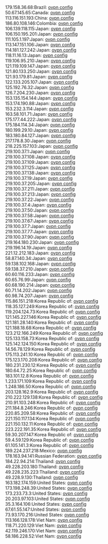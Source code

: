179.158.36.68:Brazil: [ovpn config](vpn/179_158_36_68.ovpn)  
50.67.145.65:Canada: [ovpn config](vpn/50_67_145_65.ovpn)  
113.116.151.193:China: [ovpn config](vpn/113_116_151_193.ovpn)  
186.80.108.146:Colombia: [ovpn config](vpn/186_80_108_146.ovpn)  
106.139.118.115:Japan: [ovpn config](vpn/106_139_118_115.ovpn)  
106.150.195.201:Japan: [ovpn config](vpn/106_150_195_201.ovpn)  
111.105.1.197:Japan: [ovpn config](vpn/111_105_1_197.ovpn)  
113.147.151.106:Japan: [ovpn config](vpn/113_147_151_106.ovpn)  
114.181.127.242:Japan: [ovpn config](vpn/114_181_127_242.ovpn)  
118.11.16.13:Japan: [ovpn config](vpn/118_11_16_13.ovpn)  
119.106.95.210:Japan: [ovpn config](vpn/119_106_95_210.ovpn)  
121.119.109.147:Japan: [ovpn config](vpn/121_119_109_147.ovpn)  
121.80.133.250:Japan: [ovpn config](vpn/121_80_133_250.ovpn)  
121.93.179.81:Japan: [ovpn config](vpn/121_93_179_81.ovpn)  
122.133.205.107:Japan: [ovpn config](vpn/122_133_205_107.ovpn)  
125.192.76.32:Japan: [ovpn config](vpn/125_192_76_32.ovpn)  
126.7.204.230:Japan: [ovpn config](vpn/126_7_204_230.ovpn)  
153.135.154.144:Japan: [ovpn config](vpn/153_135_154_144.ovpn)  
153.174.190.88:Japan: [ovpn config](vpn/153_174_190_88.ovpn)  
153.232.3.114:Japan: [ovpn config](vpn/153_232_3_114.ovpn)  
163.58.101.71:Japan: [ovpn config](vpn/163_58_101_71.ovpn)  
175.177.44.222:Japan: [ovpn config](vpn/175_177_44_222.ovpn)  
175.184.114.34:Japan: [ovpn config](vpn/175_184_114_34.ovpn)  
180.199.29.10:Japan: [ovpn config](vpn/180_199_29_10.ovpn)  
183.180.84.127:Japan: [ovpn config](vpn/183_180_84_127.ovpn)  
217.178.8.30:Japan: [ovpn config](vpn/217_178_8_30.ovpn)  
218.225.157.103:Japan: [ovpn config](vpn/218_225_157_103.ovpn)  
219.100.37.1:Japan: [ovpn config](vpn/219_100_37_1.ovpn)  
219.100.37.108:Japan: [ovpn config](vpn/219_100_37_108.ovpn)  
219.100.37.109:Japan: [ovpn config](vpn/219_100_37_109.ovpn)  
219.100.37.125:Japan: [ovpn config](vpn/219_100_37_125.ovpn)  
219.100.37.138:Japan: [ovpn config](vpn/219_100_37_138.ovpn)  
219.100.37.19:Japan: [ovpn config](vpn/219_100_37_19.ovpn)  
219.100.37.205:Japan: [ovpn config](vpn/219_100_37_205.ovpn)  
219.100.37.211:Japan: [ovpn config](vpn/219_100_37_211.ovpn)  
219.100.37.213:Japan: [ovpn config](vpn/219_100_37_213.ovpn)  
219.100.37.22:Japan: [ovpn config](vpn/219_100_37_22.ovpn)  
219.100.37.4:Japan: [ovpn config](vpn/219_100_37_4.ovpn)  
219.100.37.50:Japan: [ovpn config](vpn/219_100_37_50.ovpn)  
219.100.37.58:Japan: [ovpn config](vpn/219_100_37_58.ovpn)  
219.100.37.67:Japan: [ovpn config](vpn/219_100_37_67.ovpn)  
219.100.37.7:Japan: [ovpn config](vpn/219_100_37_7.ovpn)  
219.100.37.77:Japan: [ovpn config](vpn/219_100_37_77.ovpn)  
219.100.37.90:Japan: [ovpn config](vpn/219_100_37_90.ovpn)  
219.164.180.230:Japan: [ovpn config](vpn/219_164_180_230.ovpn)  
219.196.14.19:Japan: [ovpn config](vpn/219_196_14_19.ovpn)  
221.12.212.183:Japan: [ovpn config](vpn/221_12_212_183.ovpn)  
58.87.140.34:Japan: [ovpn config](vpn/58_87_140_34.ovpn)  
59.138.102.168:Japan: [ovpn config](vpn/59_138_102_168.ovpn)  
59.138.37.210:Japan: [ovpn config](vpn/59_138_37_210.ovpn)  
60.60.116.233:Japan: [ovpn config](vpn/60_60_116_233.ovpn)  
60.65.76.99:Japan: [ovpn config](vpn/60_65_76_99.ovpn)  
60.68.190.214:Japan: [ovpn config](vpn/60_68_190_214.ovpn)  
60.71.14.202:Japan: [ovpn config](vpn/60_71_14_202.ovpn)  
60.98.74.207:Japan: [ovpn config](vpn/60_98_74_207.ovpn)  
115.86.151.218:Korea Republic of: [ovpn config](vpn/115_86_151_218.ovpn)  
118.35.127.249:Korea Republic of: [ovpn config](vpn/118_35_127_249.ovpn)  
119.204.124.73:Korea Republic of: [ovpn config](vpn/119_204_124_73.ovpn)  
121.145.227.146:Korea Republic of: [ovpn config](vpn/121_145_227_146.ovpn)  
121.181.28.140:Korea Republic of: [ovpn config](vpn/121_181_28_140.ovpn)  
121.188.18.68:Korea Republic of: [ovpn config](vpn/121_188_18_68.ovpn)  
123.212.166.249:Korea Republic of: [ovpn config](vpn/123_212_166_249.ovpn)  
125.133.158.73:Korea Republic of: [ovpn config](vpn/125_133_158_73.ovpn)  
125.142.124.150:Korea Republic of: [ovpn config](vpn/125_142_124_150.ovpn)  
14.56.78.129:Korea Republic of: [ovpn config](vpn/14_56_78_129.ovpn)  
175.113.241.10:Korea Republic of: [ovpn config](vpn/175_113_241_10.ovpn)  
175.123.170.208:Korea Republic of: [ovpn config](vpn/175_123_170_208.ovpn)  
180.231.230.12:Korea Republic of: [ovpn config](vpn/180_231_230_12.ovpn)  
180.64.72.25:Korea Republic of: [ovpn config](vpn/180_64_72_25.ovpn)  
183.101.12.8:Korea Republic of: [ovpn config](vpn/183_101_12_8.ovpn)  
1.233.171.109:Korea Republic of: [ovpn config](vpn/1_233_171_109.ovpn)  
1.248.186.50:Korea Republic of: [ovpn config](vpn/1_248_186_50.ovpn)  
203.128.162.9:Korea Republic of: [ovpn config](vpn/203_128_162_9.ovpn)  
210.222.129.138:Korea Republic of: [ovpn config](vpn/210_222_129_138.ovpn)  
210.91.103.248:Korea Republic of: [ovpn config](vpn/210_91_103_248.ovpn)  
211.184.8.246:Korea Republic of: [ovpn config](vpn/211_184_8_246.ovpn)  
220.85.209.58:Korea Republic of: [ovpn config](vpn/220_85_209_58.ovpn)  
221.150.117.134:Korea Republic of: [ovpn config](vpn/221_150_117_134.ovpn)  
221.150.132.11:Korea Republic of: [ovpn config](vpn/221_150_132_11.ovpn)  
223.222.191.35:Korea Republic of: [ovpn config](vpn/223_222_191_35.ovpn)  
59.30.207.147:Korea Republic of: [ovpn config](vpn/59_30_207_147.ovpn)  
59.4.59.129:Korea Republic of: [ovpn config](vpn/59_4_59_129.ovpn)  
61.105.141.3:Korea Republic of: [ovpn config](vpn/61_105_141_3.ovpn)  
189.224.237.218:Mexico: [ovpn config](vpn/189_224_237_218.ovpn)  
178.163.94.141:Russian Federation: [ovpn config](vpn/178_163_94_141.ovpn)  
184.22.94.214:Thailand: [ovpn config](vpn/184_22_94_214.ovpn)  
49.228.203.180:Thailand: [ovpn config](vpn/49_228_203_180.ovpn)  
49.228.235.223:Thailand: [ovpn config](vpn/49_228_235_223.ovpn)  
49.228.9.130:Thailand: [ovpn config](vpn/49_228_9_130.ovpn)  
163.182.174.159:United States: [ovpn config](vpn/163_182_174_159.ovpn)  
173.198.248.39:United States: [ovpn config](vpn/173_198_248_39.ovpn)  
173.233.73.3:United States: [ovpn config](vpn/173_233_73_3.ovpn)  
20.203.97.103:United States: [ovpn config](vpn/20_203_97_103.ovpn)  
35.3.164.106:United States: [ovpn config](vpn/35_3_164_106.ovpn)  
67.61.55.147:United States: [ovpn config](vpn/67_61_55_147.ovpn)  
73.93.170.216:United States: [ovpn config](vpn/73_93_170_216.ovpn)  
113.166.128.178:Viet Nam: [ovpn config](vpn/113_166_128_178.ovpn)  
118.71.220.129:Viet Nam: [ovpn config](vpn/118_71_220_129.ovpn)  
42.119.246.170:Viet Nam: [ovpn config](vpn/42_119_246_170.ovpn)  
58.186.228.52:Viet Nam: [ovpn config](vpn/58_186_228_52.ovpn)  
